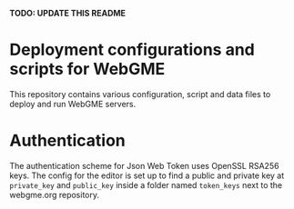 __TODO: UPDATE THIS README__

# Deployment configurations and scripts for WebGME

This repository contains various configuration, script and data files
to deploy and run WebGME servers.

# Authentication

The authentication scheme for Json Web Token uses OpenSSL RSA256 keys. The config for the editor is set up to find a public and private key at `private_key` and `public_key` inside a folder named `token_keys` next to the webgme.org repository.